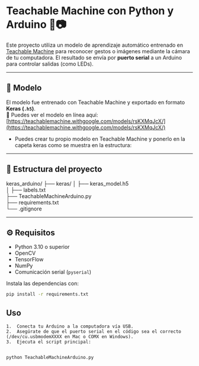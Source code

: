 # Teachable Machine con Python y Arduino 🤖📷

Este proyecto utiliza un modelo de aprendizaje automático entrenado en [Teachable Machine](https://teachablemachine.withgoogle.com/) para reconocer gestos o imágenes mediante la cámara de tu computadora. El resultado se envía por **puerto serial** a un Arduino para controlar salidas (como LEDs).

---

## 🧠 Modelo

El modelo fue entrenado con Teachable Machine y exportado en formato **Keras (`.h5`)**.  
🔗 Puedes ver el modelo en línea aquí:  
[https://teachablemachine.withgoogle.com/models/rsKXMqJcX/](https://teachablemachine.withgoogle.com/models/rsKXMqJcX/)

- Puedes crear tu propio modelo en Teachable Machine y ponerlo en la capeta keras como se muestra en la estructura:
---

## 📁 Estructura del proyecto


keras_arduino/
├── keras/
│   ├── keras_model.h5   
│   ├── labels.txt         
├── TeachableMachineArduino.py  
├── requirements.txt     
└── .gitignore            

---

## ⚙️ Requisitos

- Python 3.10 o superior
- OpenCV
- TensorFlow
- NumPy
- Comunicación serial (`pyserial`)


Instala las dependencias con:

```bash
pip install -r requirements.txt
```

## Uso
	1.	Conecta tu Arduino a la computadora vía USB.
	2.	Asegúrate de que el puerto serial en el código sea el correcto (/dev/cu.usbmodemXXXX en Mac o COMX en Windows).
	3.	Ejecuta el script principal:

```bash

python TeachableMachineArduino.py
```
